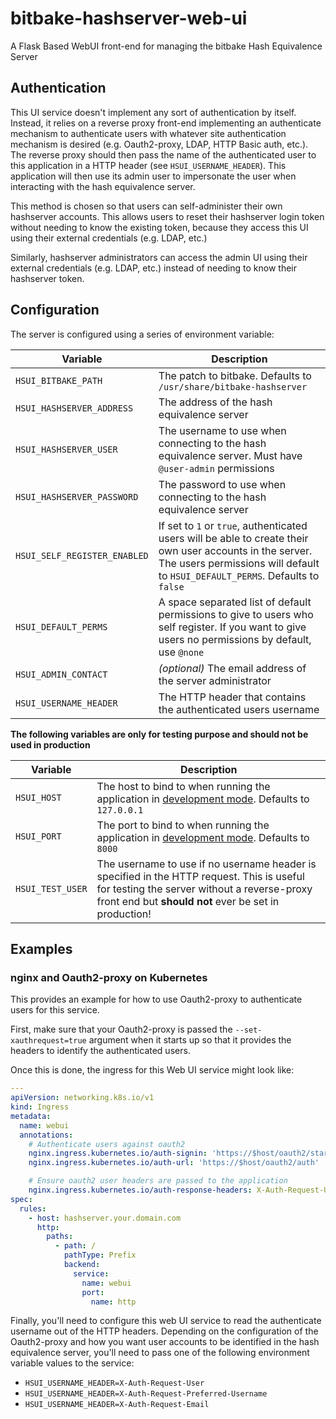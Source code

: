 # bitbake-hashserver-web-ui

A Flask Based WebUI front-end for managing the bitbake Hash Equivalence Server

## Authentication

This UI service doesn't implement any sort of authentication by itself.
Instead, it relies on a reverse proxy front-end implementing an authenticate
mechanism to authenticate users with whatever site authentication mechanism is
desired (e.g. Oauth2-proxy, LDAP, HTTP Basic auth, etc.). The reverse proxy
should then pass the name of the authenticated user to this application in a
HTTP header (see `HSUI_USERNAME_HEADER`). This application will then use its
admin user to impersonate the user when interacting with the hash equivalence
server.

This method is chosen so that users can self-administer their own hashserver
accounts. This allows users to reset their hashserver login token without
needing to know the existing token, because they access this UI using their
external credentials (e.g. LDAP, etc.)

Similarly, hashserver administrators can access the admin UI using their
external credentials (e.g. LDAP, etc.) instead of needing to know their
hashserver token.

## Configuration

The server is configured using a series of environment variable:

| Variable                      | Description                                   |
|-------------------------------|-----------------------------------------------|
| `HSUI_BITBAKE_PATH`           | The patch to bitbake. Defaults to `/usr/share/bitbake-hashserver` |
| `HSUI_HASHSERVER_ADDRESS`     | The address of the hash equivalence server |
| `HSUI_HASHSERVER_USER`        | The username to use when connecting to the hash equivalence server. Must have `@user-admin` permissions |
| `HSUI_HASHSERVER_PASSWORD`    | The password to use when connecting to the hash equivalence server |
| `HSUI_SELF_REGISTER_ENABLED`  | If set to `1` or `true`, authenticated users will be able to create their own user accounts in the server. The users permissions will default to `HSUI_DEFAULT_PERMS`. Defaults to `false` |
| `HSUI_DEFAULT_PERMS`          | A space separated list of default permissions to give to users who self register. If you want to give users no permissions by default, use `@none` |
| `HSUI_ADMIN_CONTACT`          | _(optional)_ The email address of the server administrator |
| `HSUI_USERNAME_HEADER`        | The HTTP header that contains the authenticated users username |

**The following variables are only for testing purpose and should not be used in production**

| Variable                      | Description                                   |
|-------------------------------|-----------------------------------------------|
| `HSUI_HOST`                   | The host to bind to when running the application in [development mode][devmode]. Defaults to `127.0.0.1` |
| `HSUI_PORT`                   | The port to bind to when running the application in [development mode][devmode]. Defaults to `8000` |
| `HSUI_TEST_USER`              | The username to use if no username header is specified in the HTTP request. This is useful for testing the server without a reverse-proxy front end but **should not** ever be set in production! |

## Examples

### nginx and Oauth2-proxy on Kubernetes

This provides an example for how to use Oauth2-proxy to authenticate users for
this service.

First, make sure that your Oauth2-proxy is passed the `--set-xauthrequest=true`
argument when it starts up so that it provides the headers to identify the
authenticated users.

Once this is done, the ingress for this Web UI service might look like:

```yaml
---
apiVersion: networking.k8s.io/v1
kind: Ingress
metadata:
  name: webui
  annotations:
    # Authenticate users against oauth2
    nginx.ingress.kubernetes.io/auth-signin: 'https://$host/oauth2/start?rd=$escaped_request_uri'
    nginx.ingress.kubernetes.io/auth-url: 'https://$host/oauth2/auth'

    # Ensure oauth2 user headers are passed to the application
    nginx.ingress.kubernetes.io/auth-response-headers: X-Auth-Request-User,X-Auth-Request-Groups,X-Auth-Request-Email,X-Auth-Request-Preferred-Username
spec:
  rules:
    - host: hashserver.your.domain.com
      http:
        paths:
          - path: /
            pathType: Prefix
            backend:
              service:
                name: webui
                port:
                  name: http
```

Finally, you'll need to configure this web UI service to read the authenticate
username out of the HTTP headers. Depending on the configuration of the
Oauth2-proxy and how you want user accounts to be identified in the hash
equivalence server, you'll need to pass one of the following environment
variable values to the service:

* `HSUI_USERNAME_HEADER=X-Auth-Request-User`
* `HSUI_USERNAME_HEADER=X-Auth-Request-Preferred-Username`
* `HSUI_USERNAME_HEADER=X-Auth-Request-Email`

[devmode]: https://flask.palletsprojects.com/en/latest/server/
